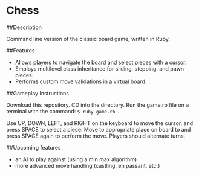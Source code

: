 # Chess

##Description

Command line version of the classic board game, written in Ruby.

##Features
- Allows players to navigate the board and select pieces with a cursor.
- Employs multilevel class inheritance for sliding, stepping, and pawn pieces.
- Performs custom move validations in a virtual board.

##Gameplay Instructions

Download this repository. CD into the directory. 
Run the game.rb file on a terminal with the command: <code>$ ruby game.rb </code>.

Use UP, DOWN, LEFT, and RIGHT on the keyboard to move the cursor, and press SPACE to select a piece.
Move to appropriate place on board to and press SPACE again to perform the move.
Players should alternate turns.

##Upcoming features
- an AI to play against (using a min max algorithm)
- more advanced move handling (castling, en passant, etc.)
